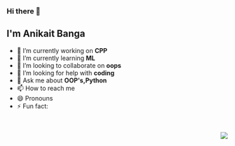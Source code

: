 ### Hi there 👋
## I'm Anikait Banga 


- 🔭 I’m currently working on **CPP**
- 🌱 I’m currently learning **ML**
- 👯 I’m looking to collaborate on **oops**
- 🤔 I’m looking for help with **coding**
- 💬 Ask me about **OOP's,Python**
- 📫 How to reach me 
- 😄 Pronouns
- ⚡ Fun fact: 

<br/>
 <div align="right">

![](https://komarev.com/ghpvc/?username=Anikait001)

</div>


  
